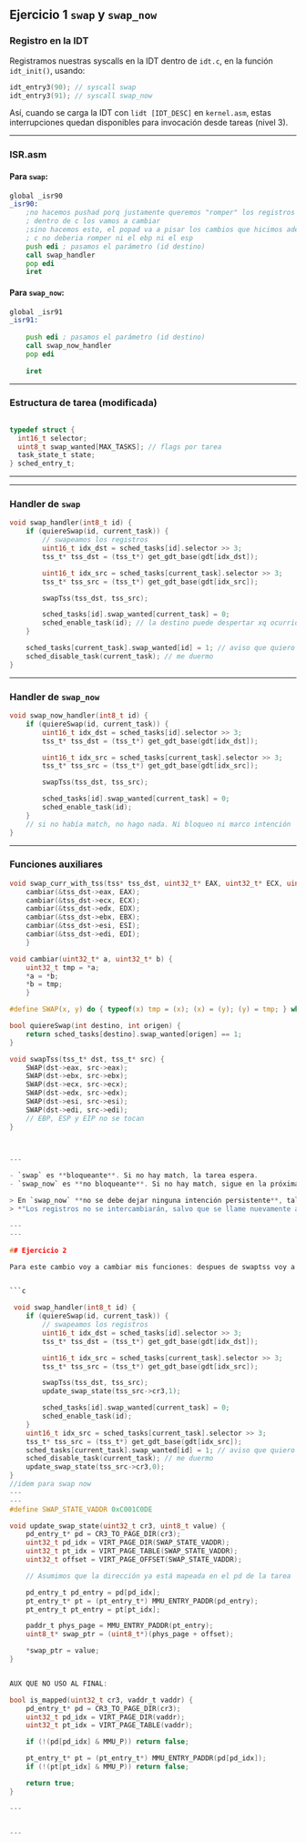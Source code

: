 ## Ejercicio 1 `swap` y `swap_now`

### Registro en la IDT
Registramos nuestras syscalls en la IDT dentro de `idt.c`, en la función `idt_init()`, usando:

```c
idt_entry3(90); // syscall swap
idt_entry3(91); // syscall swap_now
```

Así, cuando se carga la IDT con `lidt [IDT_DESC]` en `kernel.asm`, estas interrupciones quedan disponibles para invocación desde tareas (nivel 3).

---

### ISR.asm
#### Para `swap`:
```asm
global _isr90
_isr90:
    ;no hacemos pushad porq justamente queremos "romper" los registros
    ; dentro de c los vamos a cambiar
    ;sino hacemos esto, el popad va a pisar los cambios que hicimos adentro de c
    ; c no deberia romper ni el ebp ni el esp
    push edi ; pasamos el parámetro (id destino)
    call swap_handler
    pop edi
    iret
```

#### Para `swap_now`:
```asm
global _isr91
_isr91:
   
    push edi ; pasamos el parámetro (id destino)
    call swap_now_handler
    pop edi
   
    iret
```

---

### Estructura de tarea (modificada)
```c

typedef struct {
  int16_t selector;
  uint8_t swap_wanted[MAX_TASKS]; // flags por tarea
  task_state_t state;
} sched_entry_t;
```

---


---

### Handler de `swap`
```c
void swap_handler(int8_t id) {
    if (quiereSwap(id, current_task)) {
        // swapeamos los registros
        uint16_t idx_dst = sched_tasks[id].selector >> 3;
        tss_t* tss_dst = (tss_t*) get_gdt_base(gdt[idx_dst]);

        uint16_t idx_src = sched_tasks[current_task].selector >> 3;
        tss_t* tss_src = (tss_t*) get_gdt_base(gdt[idx_src]);

        swapTss(tss_dst, tss_src);

        sched_tasks[id].swap_wanted[current_task] = 0;
        sched_enable_task(id); // la destino puede despertar xq ocurrio el swap
    }

    sched_tasks[current_task].swap_wanted[id] = 1; // aviso que quiero
    sched_disable_task(current_task); // me duermo
}
```

---

### Handler de `swap_now`
```c
void swap_now_handler(int8_t id) {
    if (quiereSwap(id, current_task)) {
        uint16_t idx_dst = sched_tasks[id].selector >> 3;
        tss_t* tss_dst = (tss_t*) get_gdt_base(gdt[idx_dst]);

        uint16_t idx_src = sched_tasks[current_task].selector >> 3;
        tss_t* tss_src = (tss_t*) get_gdt_base(gdt[idx_src]);

        swapTss(tss_dst, tss_src);

        sched_tasks[id].swap_wanted[current_task] = 0;
        sched_enable_task(id);
    }
    // si no había match, no hago nada. Ni bloqueo ni marco intención
}
```

---

### Funciones auxiliares

```c
void swap_curr_with_tss(tss* tss_dst, uint32_t* EAX, uint32_t* ECX, uint32_t* EDX, uint32_t EBX, uint32_t ESI, uint32_t EDI) {
    cambiar(&tss_dst->eax, EAX);
    cambiar(&tss_dst->ecx, ECX);
    cambiar(&tss_dst->edx, EDX);
    cambiar(&tss_dst->ebx, EBX);
    cambiar(&tss_dst->esi, ESI);
    cambiar(&tss_dst->edi, EDI);
    }

void cambiar(uint32_t* a, uint32_t* b) {
    uint32_t tmp = *a;
    *a = *b;
    *b = tmp;
    }
```

```c
#define SWAP(x, y) do { typeof(x) tmp = (x); (x) = (y); (y) = tmp; } while(0)
```

```c
bool quiereSwap(int destino, int origen) {
    return sched_tasks[destino].swap_wanted[origen] == 1;
}

void swapTss(tss_t* dst, tss_t* src) {
    SWAP(dst->eax, src->eax);
    SWAP(dst->ebx, src->ebx);
    SWAP(dst->ecx, src->ecx);
    SWAP(dst->edx, src->edx);
    SWAP(dst->esi, src->esi);
    SWAP(dst->edi, src->edi);
    // EBP, ESP y EIP no se tocan
}



---

- `swap` es **bloqueante**. Si no hay match, la tarea espera.
- `swap_now` es **no bloqueante**. Si no hay match, sigue en la próxima ronda.

> En `swap_now` **no se debe dejar ninguna intención persistente**, tal como aclara la consigna:  
> *"Los registros no se intercambiarán, salvo que se llame nuevamente a `swap_now` **y** la tarea destino haya hecho también la misma petición"*.

---
---

## Ejercicio 2 

Para este cambio voy a cambiar mis funciones: despues de swaptss voy a llamar a update_swap_state(cr3, 1), que se va a encargar de chequear si esta mapeada esa direccion, si lo esta escribir 1 si no esta mapeada va a mapearla y luego escribir 1, y en swap abajo del disable task update_swap_state(cr3, 0) y en swap now afuera del if


```c

 void swap_handler(int8_t id) {
    if (quiereSwap(id, current_task)) {
        // swapeamos los registros
        uint16_t idx_dst = sched_tasks[id].selector >> 3;
        tss_t* tss_dst = (tss_t*) get_gdt_base(gdt[idx_dst]);

        uint16_t idx_src = sched_tasks[current_task].selector >> 3;
        tss_t* tss_src = (tss_t*) get_gdt_base(gdt[idx_src]);

        swapTss(tss_dst, tss_src);
        update_swap_state(tss_src->cr3,1);

        sched_tasks[id].swap_wanted[current_task] = 0;
        sched_enable_task(id); 
    }
    uint16_t idx_src = sched_tasks[current_task].selector >> 3;
    tss_t* tss_src = (tss_t*) get_gdt_base(gdt[idx_src]);
    sched_tasks[current_task].swap_wanted[id] = 1; // aviso que quiero
    sched_disable_task(current_task); // me duermo
    update_swap_state(tss_src->cr3,0);
}
//idem para swap now
---
---
#define SWAP_STATE_VADDR 0xC001C0DE

void update_swap_state(uint32_t cr3, uint8_t value) {
    pd_entry_t* pd = CR3_TO_PAGE_DIR(cr3);
    uint32_t pd_idx = VIRT_PAGE_DIR(SWAP_STATE_VADDR);
    uint32_t pt_idx = VIRT_PAGE_TABLE(SWAP_STATE_VADDR);
    uint32_t offset = VIRT_PAGE_OFFSET(SWAP_STATE_VADDR);

    // Asumimos que la dirección ya está mapeada en el pd de la tarea

    pd_entry_t pd_entry = pd[pd_idx];
    pt_entry_t* pt = (pt_entry_t*) MMU_ENTRY_PADDR(pd_entry);
    pt_entry_t pt_entry = pt[pt_idx];

    paddr_t phys_page = MMU_ENTRY_PADDR(pt_entry);
    uint8_t* swap_ptr = (uint8_t*)(phys_page + offset);

    *swap_ptr = value;
}


AUX QUE NO USO AL FINAL:

bool is_mapped(uint32_t cr3, vaddr_t vaddr) {
    pd_entry_t* pd = CR3_TO_PAGE_DIR(cr3);
    uint32_t pd_idx = VIRT_PAGE_DIR(vaddr);
    uint32_t pt_idx = VIRT_PAGE_TABLE(vaddr);

    if (!(pd[pd_idx] & MMU_P)) return false;

    pt_entry_t* pt = (pt_entry_t*) MMU_ENTRY_PADDR(pd[pd_idx]);
    if (!(pt[pt_idx] & MMU_P)) return false;

    return true;
}

---
 

---
